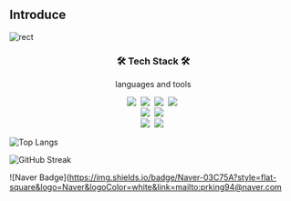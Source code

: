 ## Introduce
![rect](https://capsule-render.vercel.app/api?type=rect&color=gradient&text=Hello,World🐶&fontAlign=30&fontSize=30&textBg=true&desc=I'M%20HyunSeok%20Seo&descAlign=60&descAlignY=50)

<h3 align="center">🛠️ Tech Stack 🛠️</h3>
<p align="center">languages and tools</p>

<p align="center">
  <img src="https://img.shields.io/badge/HTML-E34F26?style=flat-square&logo=HTML5&logoColor=white"/>&nbsp
  <img src="https://img.shields.io/badge/CSS-1572B6?style=flat-square&logo=CSS3&logoColor=white"/>&nbsp
  <img src="https://img.shields.io/badge/JavaScript-F7DF1E?style=flat-square&logo=JavaScript&logoColor=black"/>&nbsp
  <img src="https://img.shields.io/badge/React-61DAFB?style=flat-square&logo=react&logoColor=black"/>&nbsp
  <br>
  <img src="https://img.shields.io/badge/Java-006D5C?style=flat-square&logo=java&logoColor=white"/>&nbsp
  <img src="https://img.shields.io/badge/Spring-6DB33F?style=flat-square&logo=spring&logoColor=white"/>&nbsp
  <br>
  <img src="https://img.shields.io/badge/MySQL-4479A1?style=flat-square&logo=mysql&logoColor=white"/>&nbsp
  <img src="https://img.shields.io/badge/Oracle-F80000?style=flat-square&logo=oracle&logoColor=white"/>&nbsp
</p>

![Top Langs](https://github-readme-stats.vercel.app/api/top-langs/?username=aodhzld45&layout=compact&theme=dark&hide_border=true&cache_seconds=1800)

<!-- GitHub Streak -->
![GitHub Streak](https://streak-stats.demolab.com?user=aodhzld45&theme=dark&hide_border=true&cache=1800)


![Naver Badge](https://img.shields.io/badge/Naver-03C75A?style=flat-square&logo=Naver&logoColor=white&link=mailto:prking94@naver.com
